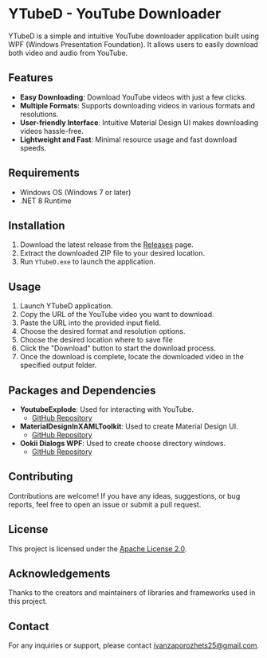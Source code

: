 # YTubeD - YouTube Downloader

YTubeD is a simple and intuitive YouTube downloader application built using WPF (Windows Presentation Foundation). It allows users to easily download both video and audio from YouTube.

## Features

- **Easy Downloading**: Download YouTube videos with just a few clicks.
- **Multiple Formats**: Supports downloading videos in various formats and resolutions.
- **User-friendly Interface**: Intuitive Material Design UI makes downloading videos hassle-free.
- **Lightweight and Fast**: Minimal resource usage and fast download speeds.

## Requirements

- Windows OS (Windows 7 or later)
- .NET 8 Runtime

## Installation

1. Download the latest release from the [Releases](https://github.com/vancoder1/YTubeD/releases) page.
2. Extract the downloaded ZIP file to your desired location.
3. Run `YTubeD.exe` to launch the application.

## Usage

1. Launch YTubeD application.
2. Copy the URL of the YouTube video you want to download.
3. Paste the URL into the provided input field.
4. Choose the desired format and resolution options.
5. Choose the desired location where to save file
6. Click the "Download" button to start the download process.
7. Once the download is complete, locate the downloaded video in the specified output folder.

## Packages and Dependencies

- **YoutubeExplode**: Used for interacting with YouTube.
  - [GitHub Repository](https://github.com/Tyrrrz/YoutubeExplode)
- **MaterialDesignInXAMLToolkit**: Used to create Material Design UI.
  - [GitHub Repository](https://github.com/MaterialDesignInXAML/MaterialDesignInXamlToolkit)
- **Ookii Dialogs WPF**: Used to create choose directory windows.
  - [GitHub Repository](https://github.com/ookii-dialogs/ookii-dialogs-wpf)

## Contributing

Contributions are welcome! If you have any ideas, suggestions, or bug reports, feel free to open an issue or submit a pull request.

## License

This project is licensed under the [Apache License 2.0](LICENSE).

## Acknowledgements

Thanks to the creators and maintainers of libraries and frameworks used in this project.

## Contact

For any inquiries or support, please contact [ivanzaporozhets25@gmail.com](mailto:ivanzaporozhets25@gmail.com).
